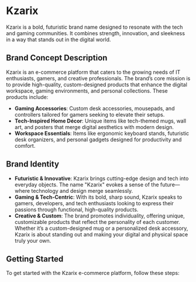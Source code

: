 # Kzarix

Kzarix is a bold, futuristic brand name designed to resonate with the tech and gaming communities. It combines strength, innovation, and sleekness in a way that stands out in the digital world.

## Brand Concept Description

Kzarix is an e-commerce platform that caters to the growing needs of IT enthusiasts, gamers, and creative professionals. The brand’s core mission is to provide high-quality, custom-designed products that enhance the digital workspace, gaming environments, and personal collections. These products include:

- **Gaming Accessories**: Custom desk accessories, mousepads, and controllers tailored for gamers seeking to elevate their setups.
- **Tech-Inspired Home Décor**: Unique items like tech-themed mugs, wall art, and posters that merge digital aesthetics with modern design.
- **Workspace Essentials**: Items like ergonomic keyboard stands, futuristic desk organizers, and personal gadgets designed for productivity and comfort.

## Brand Identity

- **Futuristic & Innovative**: Kzarix brings cutting-edge design and tech into everyday objects. The name "Kzarix" evokes a sense of the future—where technology and design merge seamlessly.
- **Gaming & Tech-Centric**: With its bold, sharp sound, Kzarix speaks to gamers, developers, and tech enthusiasts looking to express their passions through functional, high-quality products.
- **Creative & Custom**: The brand promotes individuality, offering unique, customizable products that reflect the personality of each customer. Whether it’s a custom-designed mug or a personalized desk accessory, Kzarix is about standing out and making your digital and physical space truly your own.

## Getting Started

To get started with the Kzarix e-commerce platform, follow these steps:
